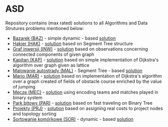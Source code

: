 # ASD

Repository contains (max rated) solutions to all Algorithms and Data Strutures problems mentioned below:
- [Bazarek (BAZ)](https://drive.google.com/file/d/1knKQFRdPPzcSDIDCErHkYVfdiD0zRcQK/view?usp=sharing "BAZ") - simple dynamic - based [solution](./baz.cpp "baz.cpp")
- [Hakier (HAK)](https://drive.google.com/file/d/15VU5LNtRyWenRLxFhO6hSd7ltnFnQZIr/view?usp=sharing "HAK") - [solution](./hak.cpp "hak.cpp") based on Segment Tree structure
- [Graf inwersji (INW)](https://drive.google.com/file/d/13tJFcQTueekxTDEr3LtWPA3w4MyRJ5n1/view?usp=sharing "INW") - [solution](./inw.cpp "inw.cpp") based on observations concerning connected components of given graph
- [Kapitan (KAP)](https://drive.google.com/file/d/1cyiwNhdON_6DMu8PCwoBjQ2YHrjNyMiT/view?usp=sharing "KAP") - [solution](./kap.cpp "kap.cpp") based on simple implementation of Dijkstra's algorithm over graph given as lattice
- [Malowanie autostrady (MAL)](https://drive.google.com/file/d/1Xitzu7ufpHBGwM0ZcYORwoBnHdEOow5L/view?usp=sharing "MAL") - Segment Tree - based [solution](./mal.cpp "mal.cpp")
- [Mario (MAR)](https://drive.google.com/file/d/1LwrBLdi419u_lerA6W89SziYwRy8UC2K/view?usp=sharing "MAR") - [solution](./mar.cpp "mar.cpp") based on implementation of Dijkstra's algorithm over a graph created of fields of obstacle course enriched by the value of jumping
- [Mecze (MEC)](https://drive.google.com/file/d/1nRv6SbQMhcxFIvgYl6_bnrj9TsMhAE7F/view?usp=sharing "MEC") - [solution](./mec.cpp "mec.cpp") using encoding teams and matches played in binary system
- [Park bitowy (PAR)](https://drive.google.com/file/d/1Yt3REdrVIlHgHDXTN_2cliHdpkOfmodJ/view?usp=sharing "PAR") - [solution](./par.cpp "par.cpp") based on fast traveling on Binary Tree
- [Projekty (PRJ)](https://drive.google.com/file/d/1X8ZSUDAonoNHbYnuHp3YV-yKsHoqZwDH/view?usp=sharing "PRJ") - [solution](./prj.cpp "prj.cpp") based on assigning real costs to project nodes and topology sorting
- [Sortowanie komórkowe (SOR)](https://drive.google.com/file/d/1MI-hdAQUJKQr2Zo50ZbbB1M9pBu6fUjc/view?usp=sharing "SOR") - dynamic - based [solution](./sor.cpp "sor.cpp") 
